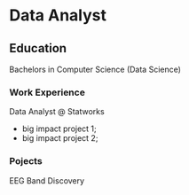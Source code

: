 # Data Analyst

## Education
Bachelors in Computer Science (Data Science)

### Work Experience 
Data Analyst @ Statworks
- big impact project 1;
- big impact project 2;

### Pojects
EEG Band Discovery
